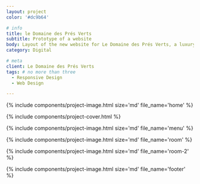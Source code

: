 ```yaml
---
layout: project
color: '#dc9b64'

# info
title: le Domaine des Prés Verts
subtitle: Prototype of a website
body: Layout of the new website for Le Domaine des Prés Verts, a luxury guest house in Burgundy, France. Project carried out while working at Watapix.
category: Digital

# meta
client: Le Domaine des Prés Verts
tags: # no more than three
  - Responsive Design
  - Web Design

---
```


{% include components/project-image.html
  size='md'
  file_name='home'
%}

{% include components/project-cover.html %}

{% include components/project-image.html
  size='md'
  file_name='menu'
%}

{% include components/project-image.html 
  size='md'
  file_name='room'
%}

{% include components/project-image.html 
  size='md'
  file_name='room-2'
%}

{% include components/project-image.html 
  size='md'
  file_name='footer'
%}
